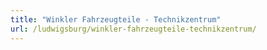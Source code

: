 ```yaml
---
title: "Winkler Fahrzeugteile - Technikzentrum"
url: /ludwigsburg/winkler-fahrzeugteile-technikzentrum/
---
```


